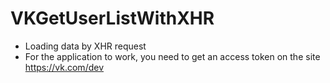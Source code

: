 # VKGetUserListWithXHR
* Loading data by XHR request
* For the application to work, you need to get an access token on the site https://vk.com/dev
